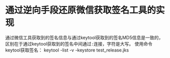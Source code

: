 # 通过逆向手段还原微信获取签名工具的实现
通过微信工具获取到的签名信息与通过keytool获取到的签名MD5信息是一致的，区别在于通过keytool获取到的签名中间通过`:`连接，字符是大写。
使用命令keytool获取签名：
keytool -list -v -keystore test_release.jks


